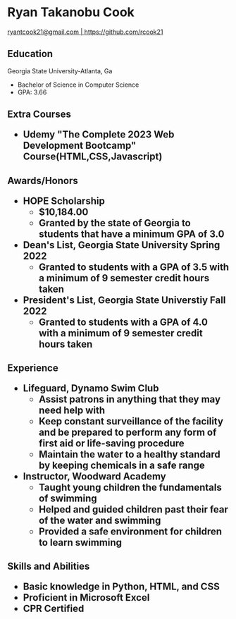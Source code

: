 <!DOCTYPE html>
<html lang="en">
<head>
<title>Ryan Cook Resume</title>
<meta charset="UTF-8">
<link rel="stylesheet" href="./main.css" />
</head>
  
<body>
    <h1>Ryan Takanobu Cook</h1>
    <a href="ryantcook21@gmail.com">ryantcook21@gmail.com | </a><a href="https://github.com/rcook21">https://github.com/rcook21</a>
    <h2>Education</h2>
    <p>Georgia State University-Atlanta, Ga
        <ul>
            <li>Bachelor of Science in Computer Science</li>
            <li>GPA: 3.66</li>
        </ul>
    </p>
    <h2>Extra Courses
        <ul>
            <li>Udemy "The Complete 2023 Web Development Bootcamp" Course(HTML,CSS,Javascript)</li>
        </ul>
    </h2>
    <h2>Awards/Honors
        <ul>
            <li>HOPE Scholarship
                <ul>
                    <li>$10,184.00</li>
                    <li>Granted by the state of Georgia to students that have a minimum GPA of 3.0</li>
                </ul>
            </li>
            <li>Dean's List, Georgia State University Spring 2022
                <ul>
                    <li>Granted to students with a GPA of 3.5 with a minimum of 9 semester credit hours taken</li>
                </ul>
            </li>
            <li>President's List, Georgia State Universtiy Fall 2022
                <ul>
                    <li>Granted to students with a GPA of 4.0 with a minimum of 9 semester credit hours taken</li>
                </ul>
            </li>
        </ul>
    </h2>
    <h2>Experience
        <ul>
            <li>Lifeguard, Dynamo Swim Club
                <ul>
                    <li>Assist patrons in anything that they may need help with</li>
                    <li>Keep constant surveillance of the facility and be prepared to perform any form of first aid or life-saving procedure</li>
                    <li>Maintain the water to a healthy standard by keeping chemicals in a safe range</li>
                </ul>
            </li>
            <li>Instructor, Woodward Academy
                <ul>
                    <li>Taught young children the fundamentals of swimming</li>
                    <li>Helped and guided children past their fear of the water and swimming</li>
                    <li>Provided a safe environment for children to learn swimming</li>
                </ul>
            </li>
        </ul>
    </h2>
    <h2>Skills and Abilities
        <ul>
            <li>Basic knowledge in Python, HTML, and CSS</li>
            <li>Proficient in Microsoft Excel</li>
            <li>CPR Certified</li>
        </ul>
    </h2>

</body>
</html>
